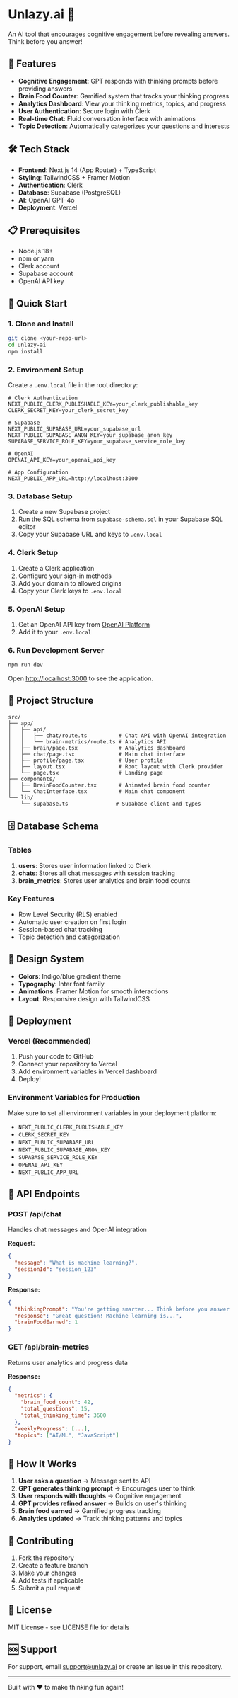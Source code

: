 # Unlazy.ai 🧠

An AI tool that encourages cognitive engagement before revealing answers. Think before you answer!

## 🚀 Features

- **Cognitive Engagement**: GPT responds with thinking prompts before providing answers
- **Brain Food Counter**: Gamified system that tracks your thinking progress
- **Analytics Dashboard**: View your thinking metrics, topics, and progress
- **User Authentication**: Secure login with Clerk
- **Real-time Chat**: Fluid conversation interface with animations
- **Topic Detection**: Automatically categorizes your questions and interests



## 🛠️ Tech Stack

- **Frontend**: Next.js 14 (App Router) + TypeScript
- **Styling**: TailwindCSS + Framer Motion
- **Authentication**: Clerk
- **Database**: Supabase (PostgreSQL)
- **AI**: OpenAI GPT-4o
- **Deployment**: Vercel

## 📋 Prerequisites

- Node.js 18+ 
- npm or yarn
- Clerk account
- Supabase account
- OpenAI API key

## 🚀 Quick Start

### 1. Clone and Install

```bash
git clone <your-repo-url>
cd unlazy-ai
npm install
```

### 2. Environment Setup

Create a `.env.local` file in the root directory:

```env
# Clerk Authentication
NEXT_PUBLIC_CLERK_PUBLISHABLE_KEY=your_clerk_publishable_key
CLERK_SECRET_KEY=your_clerk_secret_key

# Supabase
NEXT_PUBLIC_SUPABASE_URL=your_supabase_url
NEXT_PUBLIC_SUPABASE_ANON_KEY=your_supabase_anon_key
SUPABASE_SERVICE_ROLE_KEY=your_supabase_service_role_key

# OpenAI
OPENAI_API_KEY=your_openai_api_key

# App Configuration
NEXT_PUBLIC_APP_URL=http://localhost:3000
```

### 3. Database Setup

1. Create a new Supabase project
2. Run the SQL schema from `supabase-schema.sql` in your Supabase SQL editor
3. Copy your Supabase URL and keys to `.env.local`

### 4. Clerk Setup

1. Create a Clerk application
2. Configure your sign-in methods
3. Add your domain to allowed origins
4. Copy your Clerk keys to `.env.local`

### 5. OpenAI Setup

1. Get an OpenAI API key from [OpenAI Platform](https://platform.openai.com/)
2. Add it to your `.env.local`

### 6. Run Development Server

```bash
npm run dev
```

Open [http://localhost:3000](http://localhost:3000) to see the application.

## 📁 Project Structure

```
src/
├── app/
│   ├── api/
│   │   ├── chat/route.ts          # Chat API with OpenAI integration
│   │   └── brain-metrics/route.ts # Analytics API
│   ├── brain/page.tsx             # Analytics dashboard
│   ├── chat/page.tsx              # Main chat interface
│   ├── profile/page.tsx           # User profile
│   ├── layout.tsx                 # Root layout with Clerk provider
│   └── page.tsx                   # Landing page
├── components/
│   ├── BrainFoodCounter.tsx       # Animated brain food counter
│   └── ChatInterface.tsx          # Main chat component
└── lib/
    └── supabase.ts               # Supabase client and types
```

## 🗄️ Database Schema

### Tables

1. **users**: Stores user information linked to Clerk
2. **chats**: Stores all chat messages with session tracking
3. **brain_metrics**: Stores user analytics and brain food counts

### Key Features

- Row Level Security (RLS) enabled
- Automatic user creation on first login
- Session-based chat tracking
- Topic detection and categorization

## 🎨 Design System

- **Colors**: Indigo/blue gradient theme
- **Typography**: Inter font family
- **Animations**: Framer Motion for smooth interactions
- **Layout**: Responsive design with TailwindCSS

## 🚀 Deployment

### Vercel (Recommended)

1. Push your code to GitHub
2. Connect your repository to Vercel
3. Add environment variables in Vercel dashboard
4. Deploy!

### Environment Variables for Production

Make sure to set all environment variables in your deployment platform:

- `NEXT_PUBLIC_CLERK_PUBLISHABLE_KEY`
- `CLERK_SECRET_KEY`
- `NEXT_PUBLIC_SUPABASE_URL`
- `NEXT_PUBLIC_SUPABASE_ANON_KEY`
- `SUPABASE_SERVICE_ROLE_KEY`
- `OPENAI_API_KEY`
- `NEXT_PUBLIC_APP_URL`

## 🔧 API Endpoints

### POST /api/chat
Handles chat messages and OpenAI integration

**Request:**
```json
{
  "message": "What is machine learning?",
  "sessionId": "session_123"
}
```

**Response:**
```json
{
  "thinkingPrompt": "You're getting smarter... Think before you answer.",
  "response": "Great question! Machine learning is...",
  "brainFoodEarned": 1
}
```

### GET /api/brain-metrics
Returns user analytics and progress data

**Response:**
```json
{
  "metrics": {
    "brain_food_count": 42,
    "total_questions": 15,
    "total_thinking_time": 3600
  },
  "weeklyProgress": [...],
  "topics": ["AI/ML", "JavaScript"]
}
```

## 🧠 How It Works

1. **User asks a question** → Message sent to API
2. **GPT generates thinking prompt** → Encourages user to think
3. **User responds with thoughts** → Cognitive engagement
4. **GPT provides refined answer** → Builds on user's thinking
5. **Brain food earned** → Gamified progress tracking
6. **Analytics updated** → Track thinking patterns and topics

## 🤝 Contributing

1. Fork the repository
2. Create a feature branch
3. Make your changes
4. Add tests if applicable
5. Submit a pull request

## 📄 License

MIT License - see LICENSE file for details

## 🆘 Support

For support, email support@unlazy.ai or create an issue in this repository.

---

Built with ❤️ to make thinking fun again!
